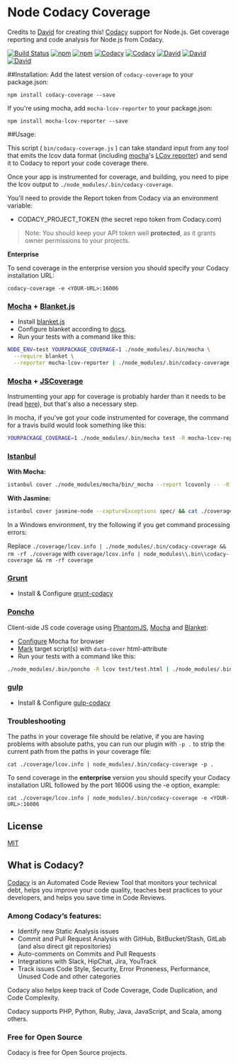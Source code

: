 # Node Codacy Coverage
Credits to [David](https://github.com/DavidTPate) for creating this!
[Codacy](https://codacy.com/) support for Node.js. Get coverage reporting and code analysis for Node.js from Codacy.


[![Build Status](https://circleci.com/gh/codacy/node-codacy-coverage.png?style=shield&circle-token=:circle-token)](https://circleci.com/gh/codacy/node-codacy-coverage)
[![npm](https://img.shields.io/npm/v/codacy-coverage.svg)](https://www.npmjs.com/package/codacy-coverage)
[![npm](https://img.shields.io/npm/dm/codacy-coverage.svg)](https://www.npmjs.com/package/codacy-coverage)
[![Codacy](https://api.codacy.com/project/badge/grade/3c7f5de6ce734762981d3e689de7b941)](https://www.codacy.com/app/codacy/node-codacy-coverage)
[![Codacy](https://api.codacy.com/project/badge/coverage/3c7f5de6ce734762981d3e689de7b941)](https://www.codacy.com/app/codacy/node-codacy-coverage)
[![David](https://img.shields.io/david/codacy/node-codacy-coverage.svg)](https://david-dm.org/codacy/node-codacy-coverage)
[![David](https://img.shields.io/david/dev/codacy/node-codacy-coverage.svg)](https://david-dm.org/codacy/node-codacy-coverage)
[![David](https://img.shields.io/david/peer/codacy/node-codacy-coverage.svg)](https://david-dm.org/codacy/node-codacy-coverage)

##Installation:
Add the latest version of `codacy-coverage` to your package.json:
```
npm install codacy-coverage --save
```

If you're using mocha, add `mocha-lcov-reporter` to your package.json:
```
npm install mocha-lcov-reporter --save
```

##Usage:

This script ( `bin/codacy-coverage.js` ) can take standard input from any tool that emits the lcov data format (including [mocha](http://mochajs.org)'s [LCov reporter](https://npmjs.org/package/mocha-lcov-reporter)) and send it to Codacy to report your code coverage there.

Once your app is instrumented for coverage, and building, you need to pipe the lcov output to `./node_modules/.bin/codacy-coverage`.

You'll need to provide the Report token from Codacy via an environment variable:
* CODACY_PROJECT_TOKEN (the secret repo token from Codacy.com)

> Note: You should keep your API token well **protected**, as it grants owner permissions to your projects.

**Enterprise**

To send coverage in the enterprise version you should specify your Codacy installation URL:
```
codacy-coverage -e <YOUR-URL>:16006
```

### [Mocha](http://mochajs.org) + [Blanket.js](https://github.com/alex-seville/blanket)
- Install [blanket.js](http://blanketjs.org/)
- Configure blanket according to [docs](https://github.com/alex-seville/blanket/blob/master/docs/getting_started_node.md).
- Run your tests with a command like this:

```sh
NODE_ENV=test YOURPACKAGE_COVERAGE=1 ./node_modules/.bin/mocha \
  --require blanket \
  --reporter mocha-lcov-reporter | ./node_modules/.bin/codacy-coverage
```
### [Mocha](http://mochajs.org) + [JSCoverage](https://github.com/fishbar/jscoverage)

Instrumenting your app for coverage is probably harder than it needs to be (read [here](http://www.seejohncode.com/2012/03/13/setting-up-mocha-jscoverage/)), but that's also a necessary step.

In mocha, if you've got your code instrumented for coverage, the command for a travis build would look something like this:
```sh
YOURPACKAGE_COVERAGE=1 ./node_modules/.bin/mocha test -R mocha-lcov-reporter | ./node_modules/.bin/codacy-coverage
```
### [Istanbul](https://github.com/gotwarlost/istanbul)

**With Mocha:**

```sh
istanbul cover ./node_modules/mocha/bin/_mocha --report lcovonly -- -R spec && cat ./coverage/lcov.info | ./node_modules/.bin/codacy-coverage && rm -rf ./coverage
```

**With Jasmine:**

```sh
istanbul cover jasmine-node --captureExceptions spec/ && cat ./coverage/lcov.info | ./node_modules/.bin/codacy-coverage && rm -rf ./coverage
```
In a Windows environment, try the following if you get command processing errors:

Replace `./coverage/lcov.info | ./node_modules/.bin/codacy-coverage && rm -rf ./coverage` with `coverage/lcov.info | node_modules\\.bin\\codacy-coverage && rm -rf coverage`

### [Grunt](http://gruntjs.com/)
- Install & Configure [grunt-codacy](https://www.npmjs.com/package/grunt-codacy)

### [Poncho](https://github.com/deepsweet/poncho)
Client-side JS code coverage using [PhantomJS](https://github.com/ariya/phantomjs), [Mocha](http://mochajs.org) and [Blanket](https://github.com/alex-seville/blanket):
- [Configure](http://mochajs.org#browser-support) Mocha for browser
- [Mark](https://github.com/deepsweet/poncho#usage) target script(s) with `data-cover` html-attribute
- Run your tests with a command like this:

```sh
./node_modules/.bin/poncho -R lcov test/test.html | ./node_modules/.bin/codacy-coverage
```

### [gulp](http://gulpjs.com/)
- Install & Configure [gulp-codacy](https://www.npmjs.com/package/gulp-codacy)

### Troubleshooting

The paths in your coverage file should be relative, if you are having problems with absolute paths, you can run our plugin with `-p .` to strip the current path from the paths in your coverage file:
```
cat ./coverage/lcov.info | node_modules/.bin/codacy-coverage -p .
```

To send coverage in the <strong>enterprise</strong> version you should specify your Codacy installation URL followed by the port 16006 using the -e option, example:
```
cat ./coverage/lcov.info | node_modules/.bin/codacy-coverage -e <YOUR-URL>:16006
```

## License
[MIT](LICENSE)

## What is Codacy?

[Codacy](https://www.codacy.com/) is an Automated Code Review Tool that monitors your technical debt, helps you improve your code quality, teaches best practices to your developers, and helps you save time in Code Reviews.

### Among Codacy’s features:

 - Identify new Static Analysis issues
 - Commit and Pull Request Analysis with GitHub, BitBucket/Stash, GitLab (and also direct git repositories)
 - Auto-comments on Commits and Pull Requests
 - Integrations with Slack, HipChat, Jira, YouTrack
 - Track issues Code Style, Security, Error Proneness, Performance, Unused Code and other categories

Codacy also helps keep track of Code Coverage, Code Duplication, and Code Complexity.

Codacy supports PHP, Python, Ruby, Java, JavaScript, and Scala, among others.

### Free for Open Source

Codacy is free for Open Source projects.
